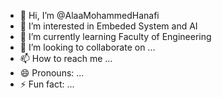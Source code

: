 - 👋 Hi, I’m @AlaaMohammedHanafi
- 👀 I’m interested in Embeded System and AI
- 🌱 I’m currently learning Faculty of Engineering
- 💞️ I’m looking to collaborate on ...
- 📫 How to reach me ...
- 😄 Pronouns: ...
- ⚡ Fun fact: ...

<!---
AlaaMohammedHanafi/AlaaMohammedHanafi is a ✨ special ✨ repository because its `README.md` (this file) appears on your GitHub profile.
You can click the Preview link to take a look at your changes.
--->
